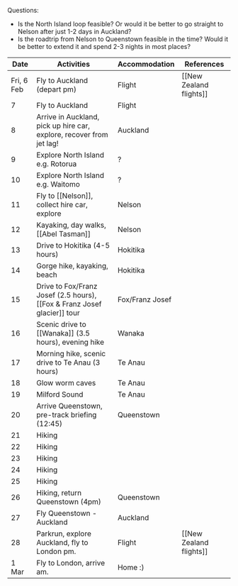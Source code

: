 Questions:
- Is the North Island loop feasible? Or would it be better to go straight to Nelson after just 1-2 days in Auckland?
- Is the roadtrip from Nelson to Queenstown feasible in the time? Would it be better to extend it and spend 2-3 nights in most places?

| Date       | Activities                                                               | Accommodation   | References              |
| ---------- | ------------------------------------------------------------------------ | --------------- | ----------------------- |
| Fri, 6 Feb | Fly to Auckland (depart pm)                                              | Flight          | [[New Zealand flights]] |
| 7          | Fly to Auckland                                                          | Flight          |                         |
| 8          | Arrive in Auckland, pick up hire car, explore, recover from jet lag!     | Auckland        |                         |
| 9          | Explore North Island e.g. Rotorua                                        | ?               |                         |
| 10         | Explore North Island e.g. Waitomo                                        | ?               |                         |
| 11         | Fly to [[Nelson]], collect hire car, explore                             | Nelson          |                         |
| 12         | Kayaking, day walks, [[Abel Tasman]]                                     | Nelson          |                         |
| 13         | Drive to Hokitika (4-5 hours)                                            | Hokitika        |                         |
| 14         | Gorge hike, kayaking, beach                                              | Hokitika        |                         |
| 15         | Drive to Fox/Franz Josef (2.5 hours), [[Fox & Franz Josef glacier]] tour | Fox/Franz Josef |                         |
| 16         | Scenic drive to [[Wanaka]] (3.5 hours), evening hike                     | Wanaka          |                         |
| 17         | Morning hike, scenic drive to Te Anau (3 hours)                          | Te Anau         |                         |
| 18         | Glow worm caves                                                          | Te Anau         |                         |
| 19         | Milford Sound                                                            | Te Anau         |                         |
| 20         | Arrive Queenstown, pre-track briefing (12:45)                            | Queenstown      |                         |
| 21         | Hiking                                                                   |                 |                         |
| 22         | Hiking                                                                   |                 |                         |
| 23         | Hiking                                                                   |                 |                         |
| 24         | Hiking                                                                   |                 |                         |
| 25         | Hiking                                                                   |                 |                         |
| 26         | Hiking, return Queenstown (4pm)                                          | Queenstown      |                         |
| 27         | Fly Queenstown - Auckland                                                | Auckland        |                         |
| 28         | Parkrun, explore Auckland, fly to London pm.                             | Flight          | [[New Zealand flights]] |
| 1 Mar      | Fly to London, arrive am.                                                | Home :)         |                         |
